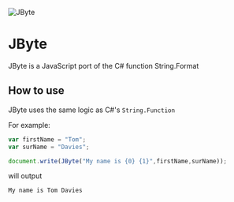 ![JByte](http://bytecorp.co.uk/images/JB.png)
# JByte
JByte is a JavaScript port of the C# function String.Format


## How to use
JByte uses the same logic as C#'s ```String.Function```

For example:

```javascript
var firstName = "Tom";
var surName = "Davies";

document.write(JByte("My name is {0} {1}",firstName,surName));
```

will output 

```
My name is Tom Davies
```